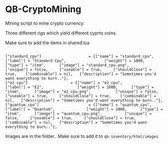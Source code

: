 # QB-CryptoMining

Mining script to mine crypto currency.

Three different rigs which yield different cyprto coins.

Make sure to add the items in shared.lua

```
	
["standard_cpu"] 			 	 	 = {["name"] = "standard_cpu", 			  			["label"] = "Standard Cpu", 				["weight"] = 1000, 		["type"] = "item", 		["image"] = "standard_cpu.png", 			["unique"] = false, 	["useable"] = true, 	["shouldClose"] = true,    ["combinable"] = nil,   ["description"] = "Sometimes you'd want everything to burn.."},	
["e2_cpu"] 			 	 	 = {["name"] = "e2_cpu", 			  			["label"] = "E2", 				["weight"] = 1000, 		["type"] = "item", 		["image"] = "e2_cpu.png", 			["unique"] = false, 	["useable"] = true, 	["shouldClose"] = true,    ["combinable"] = nil,   ["description"] = "Sometimes you'd want everything to burn.."},	
["quantum_cpu"] 			 	 	 = {["name"] = "quantum_cpu", 			  			["label"] = "Quantum", 				["weight"] = 1000, 		["type"] = "item", 		["image"] = "quantum_cpu.png", 			["unique"] = false, 	["useable"] = true, 	["shouldClose"] = true,    ["combinable"] = nil,   ["description"] = "Sometimes you'd want everything to burn.."},

```

Images are in the folder.. Make sure to add it to ```qb-inventory/html/images```
